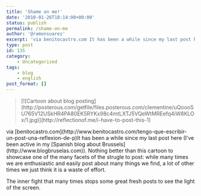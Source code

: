 ```yaml
---
title: 'Shame on me!'
date: '2010-01-26T18:14:00+00:00'
status: publish
permalink: /shame-on-me
author: '@ramonsuarez'
excerpt: 'via benitocastro.com It has been a while since my last post here (I''ve been active in my Spanish blog about Brussels). Nothing better than this cartoon to showcase one of the many facets of the strugle to post: while many times we are enthusiastic...'
type: post
id: 135
category:
    - Uncategorized
tags:
    - blog
    - english
post_format: []
---
```

> <div class="post_body">[![Cartoon about blog posting](http://posterous.com/getfile/files.posterous.com/clementine/uQoooSU765V12USkHR4PA80EK5RYKx98c4mtLXTJ5VQeWtMREefq4iW8KLOx/1.jpg)](http://reflectionof.me/i-have-to-post-this-1)</div></div>

</div>via [benitocastro.com](http://www.benitocastro.com/tengo-que-escribir-un-post-una-reflexion-de-p)</div>It has been a while since my last post here (I’ve been active in my [Spanish blog about Brussels](http://www.blogbruselas.com)). Nothing better than this cartoon to showcase one of the many facets of the strugle to post: while many times we are enthusiastic and easily post about many things we find, a lot of other times we just think it is a waste of effort.

The inner fight that many times stops some great fresh posts to see the light of the screen.